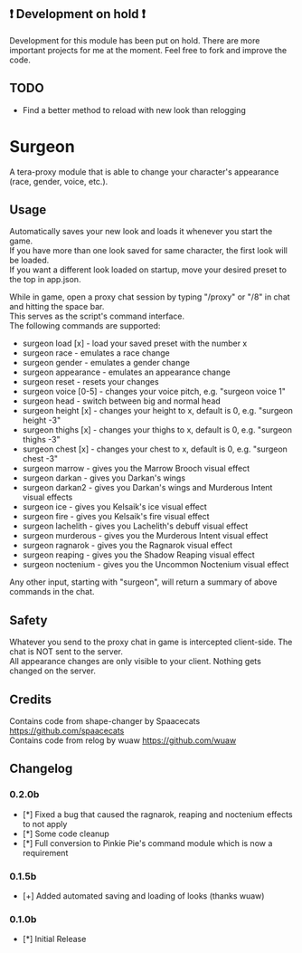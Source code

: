 ## :heavy_exclamation_mark: Development on hold :heavy_exclamation_mark:
Development for this module has been put on hold. There are more important projects for me at the moment.
Feel free to fork and improve the code.  
  
## TODO  
* Find a better method to reload with new look than relogging  
  
# Surgeon  
A tera-proxy module that is able to change your character's appearance (race, gender, voice, etc.).  
  
## Usage  
Automatically saves your new look and loads it whenever you start the game.  
If you have more than one look saved for same character, the first look will be loaded.  
If you want a different look loaded on startup, move your desired preset to the top in app.json.  
  
While in game, open a proxy chat session by typing "/proxy" or "/8" in chat and hitting the space bar.  
This serves as the script's command interface.  
The following commands are supported:  
  
* surgeon load [x] - load your saved preset with the number x
* surgeon race - emulates a race change  
* surgeon gender - emulates a gender change  
* surgeon appearance - emulates an appearance change  
* surgeon reset - resets your changes  
* surgeon voice [0-5] - changes your voice pitch, e.g. "surgeon voice 1"  
* surgeon head - switch between big and normal head  
* surgeon height [x] - changes your height to x, default is 0, e.g. "surgeon height -3"  
* surgeon thighs [x] - changes your thighs to x, default is 0, e.g. "surgeon thighs -3"  
* surgeon chest [x] - changes your chest to x, default is 0, e.g. "surgeon chest -3"  
* surgeon marrow - gives you the Marrow Brooch visual effect  
* surgeon darkan - gives you Darkan\'s wings  
* surgeon darkan2 - gives you Darkan\'s wings and Murderous Intent visual effects  
* surgeon ice - gives you Kelsaik\'s ice visual effect  
* surgeon fire - gives you Kelsaik\'s fire visual effect  
* surgeon lachelith - gives you Lachelith\'s debuff visual effect  
* surgeon murderous - gives you the Murderous Intent visual effect  
* surgeon ragnarok - gives you the Ragnarok visual effect  
* surgeon reaping - gives you the Shadow Reaping visual effect  
* surgeon noctenium - gives you the Uncommon Noctenium visual effect  
  
Any other input, starting with "surgeon", will return a summary of above commands in the chat.  
  
## Safety
Whatever you send to the proxy chat in game is intercepted client-side. The chat is NOT sent to the server.  
All appearance changes are only visible to your client. Nothing gets changed on the server.  
  
## Credits  
Contains code from shape-changer by Spaacecats https://github.com/spaacecats  
Contains code from relog by wuaw https://github.com/wuaw  
  
## Changelog
### 0.2.0b
* [*] Fixed a bug that caused the ragnarok, reaping and noctenium effects to not apply
* [*] Some code cleanup
* [*] Full conversion to Pinkie Pie's command module which is now a requirement
### 0.1.5b
* [+] Added automated saving and loading of looks (thanks wuaw)
### 0.1.0b
* [*] Initial Release
